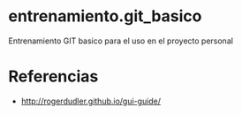 entrenamiento.git_basico
========================

Entrenamiento GIT basico para el uso en el proyecto personal

Referencias
===========

- http://rogerdudler.github.io/gui-guide/
